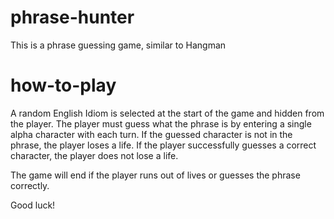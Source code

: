 # phrase-hunter
 This is a phrase guessing game, similar to Hangman

# how-to-play
 A random English Idiom is selected at the start of the game and hidden from the player. The player must guess what the phrase is by entering a single alpha character with each turn. If the guessed character is not in the phrase, the player loses a life. If the player successfully guesses a correct character, the player does not lose a life.
 
The game will end if the player runs out of lives or guesses the phrase correctly.

Good luck!

